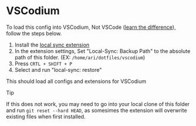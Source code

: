 # VSCodium

To load this config into VSCodium, Not VSCode ([learn the difference](https://vscodium.com/)), follow the steps below.

1. Install the [local sync extension](https://open-vsx.org/extension/anweber/local-sync)
2. In the extension settings, Set "Local-Sync: Backup Path" to the absolute path of this folder. (EX: `/home/ari/dotfiles/vscodium`)
3. Press `CRTL + SHIFT + P`
4. Select and run "local-sync: restore"

This should load all configs and extensions for VSCodium

> [!TIP]
> If this does not work, you may need to go into your local clone of this folder
> and run `git reset --hard HEAD`, as somesimes the extension will overwrite existing
> files when first installed.
